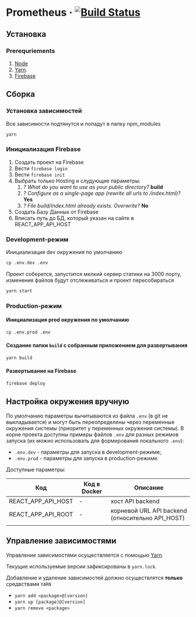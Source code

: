 # Prometheus &middot; [![Build Status](https://travis-ci.com/GTech1256/prometheus.svg?branch=master)](https://travis-ci.com/GTech1256/prometheus)

## Установка

### Prerequriements

1. [Node](https://nodejs.org/en/download/)
1. [Yarn](https://yarnpkg.com/getting-started).
1. [Firebase](https://firebase.google.com/docs/cli)

## Сборка

### Установка зависимостей

Все зависимости подтянутся и попадут в папку npm_modules

```bash
yarn
```

### Инициализация Firebase

1. Создать проект на Firebase
1. Вести `firebase login`
1. Вести `firebase init`
1. Выбрать только Hosting и слудующие параметры:
    1. *? What do you want to use as your public directory?* **build**
    1. *? Configure as a single-page app (rewrite all urls to /index.html)?* **Yes**
    1. *? File build/index.html already exists. Overwrite?* **No**
1. Создать Базу Данных от Firebase
1. Вписать путь до БД, который указан на сайте в REACT_APP_API_HOST

### Development-режим

Инициализация dev окружения по умолчанию

```bash
cp .env.dev .env
```

Проект соберется, запустится мелкий сервер статики на 3000 порту, изменения файлов будут отслеживаться и проект пересобираться

```bash
yarn start
```

### Production-режим

#### Инициализация prod окружения по умолчанию

```bash
cp .env.prod .env
```

#### Создание папки `build` с собранным приложением для развертывания

```bash
yarn build
```

#### Развертывание на Firebase

```bash
firebase deploy
```

## Настройка окружения вручную

По умолчанию параметры вычитываются из файла `.env` (в git не выкладывается) и могут быть переопределены через переменные окружения системы (приоритет у переменных окружения системы).
В корне проекта доступны примеры файлов `.env` для разных режимов запуска (их можно использовать для формирования локального `.env`):

- `.env.dev` - параметры для запуска в development-режиме;
- `.env.prod` - параметры для запуска в production-режиме.

Доступные параметры:

| Код                | Код в Docker | Описание                                         |
|--------------------|--------------|--------------------------------------------------|
| REACT_APP_API_HOST | -            | хост API backend                                 |
| REACT_APP_API_ROOT | -            | корневой URL API backend (относительно API_HOST) |
|                    |              |                                                  |

## Управление зависимостями

Управление зависимостями осуществляется с помощью [Yarn](https://yarnpkg.com/getting-started).

Текущие используемые версии зафиксированы в `yarn.lock`.

Добавление и удаление зависимостей должно осуществлятся **только** средвствами `YARN`

- `yarn add <package>@[version]`
- `yarn up [package]@[version]`
- `yarn remove <package>`
